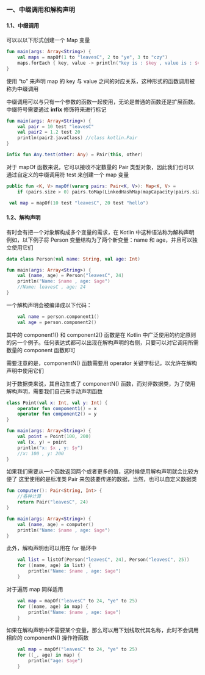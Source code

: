 ### 一、中缀调用和解构声明

#### 1.1、中缀调用

可以以以下形式创建一个 Map 变量

```kotlin
fun main(args: Array<String>) {
    val maps = mapOf(1 to "leavesC", 2 to "ye", 3 to "czy")
    maps.forEach { key, value -> println("key is : $key , value is : $value") }
}
```

使用 “to” 来声明 map 的 key 与 value 之间的对应关系，这种形式的函数调用被称为中缀调用

中缀调用可以与只有一个参数的函数一起使用，无论是普通的函数还是扩展函数。中缀符号需要通过 **infix** 修饰符来进行标记

```kotlin
fun main(args: Array<String>) {
    val pair = 10 test "leavesC"
    val pair2 = 1.2 test 20
    println(pair2.javaClass) //class kotlin.Pair
}

infix fun Any.test(other: Any) = Pair(this, other)
```

对于 mapOf 函数来说，它可以接收不定数量的 Pair 类型对象，因此我们也可以通过自定义的中缀调用符 test 来创建一个 map 变量

```kotlin
public fun <K, V> mapOf(vararg pairs: Pair<K, V>): Map<K, V> =
    if (pairs.size > 0) pairs.toMap(LinkedHashMap(mapCapacity(pairs.size))) else emptyMap()
```

```kotlin
 val map = mapOf(10 test "leavesC", 20 test "hello")
```

#### 1.2、解构声明

有时会有把一个对象解构成多个变量的需求，在 Kotlin 中这种语法称为解构声明
例如，以下例子将 Person 变量结构为了两个新变量：name 和 age，并且可以独立使用它们

```kotlin
data class Person(val name: String, val age: Int)

fun main(args: Array<String>) {
    val (name, age) = Person("leavesC", 24)
    println("Name: $name , age: $age")
    //Name: leavesC , age: 24
}
```
一个解构声明会被编译成以下代码：
```kotlin
    val name = person.component1()
    val age = person.component2()
```
其中的 component1() 和 component2() 函数是在 Kotlin 中广泛使用的约定原则的另一个例子。任何表达式都可以出现在解构声明的右侧，只要可以对它调用所需数量的 component 函数即可

需要注意的是，componentN() 函数需要用 operator 关键字标记，以允许在解构声明中使用它们

对于数据类来说，其自动生成了 componentN() 函数，而对非数据类，为了使用解构声明，需要我们自己来手动声明函数

```kotlin
class Point(val x: Int, val y: Int) {
    operator fun component1() = x
    operator fun component2() = y
}

fun main(args: Array<String>) {
    val point = Point(100, 200)
    val (x, y) = point
    println("x: $x , y: $y")
    //x: 100 , y: 200
}
```
如果我们需要从一个函数返回两个或者更多的值，这时候使用解构声明就会比较方便了
这里使用的是标准类 Pair 来包装要传递的数据，当然，也可以自定义数据类
```kotlin
fun computer(): Pair<String, Int> {
    //各种计算
    return Pair("leavesC", 24)
}

fun main(args: Array<String>) {
    val (name, age) = computer()
    println("Name: $name , age: $age")
}
```
此外，解构声明也可以用在 for 循环中
```kotlin
    val list = listOf(Person("leavesC", 24), Person("leavesC", 25))
    for ((name, age) in list) {
        println("Name: $name , age: $age")
    }
```
对于遍历 map 同样适用
```kotlin
    val map = mapOf("leavesC" to 24, "ye" to 25)
    for ((name, age) in map) {
        println("Name: $name , age: $age")
    }
```
如果在解构声明中不需要某个变量，那么可以用下划线取代其名称，此时不会调用相应的 componentN() 操作符函数
```kotlin
    val map = mapOf("leavesC" to 24, "ye" to 25)
    for ((_, age) in map) {
        println("age: $age")
    }
```
